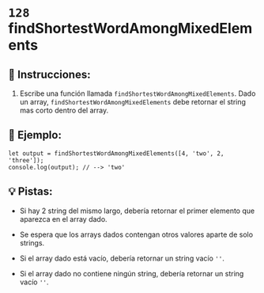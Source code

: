 # `128` findShortestWordAmongMixedElements

## 📝 Instrucciones:

1. Escribe una función llamada `findShortestWordAmongMixedElements`. Dado un array, `findShortestWordAmongMixedElements` debe retornar el string mas corto dentro del array.

## 📎 Ejemplo:

```Js
let output = findShortestWordAmongMixedElements([4, 'two', 2, 'three']);
console.log(output); // --> 'two'
```

## 💡 Pistas:

+ Si hay 2 string del mismo largo, debería retornar el primer elemento que aparezca en el array dado.

+ Se espera que los arrays dados contengan otros valores aparte de solo strings.

+ Si el array dado está vacío, debería retornar un string vacío `''`.

+ Si el array dado no contiene ningún string, debería retornar un string vacío `''`.
